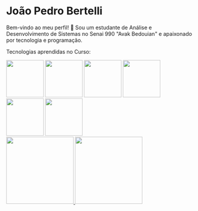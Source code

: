 # João Pedro Bertelli

Bem-vindo ao meu perfil! 👋 Sou um estudante de Análise e Desenvolvimento de Sistemas no Senai 990 "Avak Bedouian" e apaixonado por tecnologia e programação.

Tecnologias aprendidas no Curso:


<img src="https://cdn.jsdelivr.net/gh/devicons/devicon@latest/icons/python/python-original.svg"  width="100" height="100"/>
<img src="https://cdn.jsdelivr.net/gh/devicons/devicon@latest/icons/javascript/javascript-original.svg" width="100" height="100" />
<img src="https://cdn.jsdelivr.net/gh/devicons/devicon@latest/icons/flask/flask-original.svg" width="100" height="100" />
<img src="https://cdn.jsdelivr.net/gh/devicons/devicon@latest/icons/sqlite/sqlite-original.svg"  width="100" height="100" />
<img src="https://cdn.jsdelivr.net/gh/devicons/devicon@latest/icons/html5/html5-original.svg"  width="100" height="100"  />
<img src="https://cdn.jsdelivr.net/gh/devicons/devicon@latest/icons/css3/css3-original.svg" width="100" height="100" />



<div>
<a href="https://github.com/JotapBertelli">
<img loading="lazy" height="180em" src="https://github-readme-stats.vercel.app/api/top-langs/?username=JotapBertelli&layout=compact&langs_count=7&theme=dracula"/>
<img loading="lazy" height="180em" src="https://github-readme-stats.vercel.app/api?username=JotapBertelli&show_icons=true&theme=dracula&include_all_commits=true&count_private=true"/>
</div>




